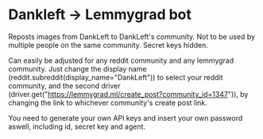 # Dankleft -> Lemmygrad bot
Reposts images from DankLeft to DankLeft's community.
Not to be used by multiple people on the same community.
Secret keys hidden.

Can easily be adjusted for any reddit community and any lemmygrad community. Just change the display name (reddit.subreddit(display_name="DankLeft")) to select your reddit community, and the second driver (driver.get("https://lemmygrad.ml/create_post?community_id=1347")), by changing the link to whichever community's create post link.

You need to generate your own API keys and insert your own password aswell, including id, secret key and agent.
